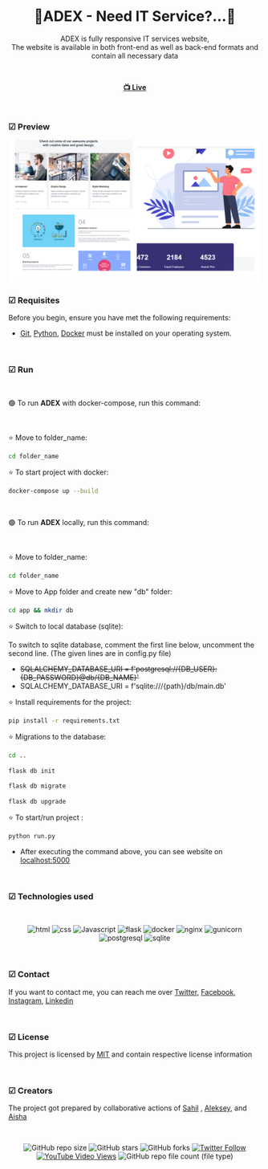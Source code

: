 <div align="center">

  <h1 align="center">💠ADEX - Need IT Service?...💠</h1>

  ADEX is fully responsive IT services website, <br /> The website is available in both front-end as well as back-end formats and contain all necessary data

<br>

  <a href="https://www.behance.net/gallery/183287761/Pettie-Case-Study-Webdesign"><strong> 📺 Live</strong></a> 

</div>

<br />

### ☑ Preview

![pettie](./readme-image/adex_preview.PNG "ADEX")

### ☑ Requisites

Before you begin, ensure you have met the following requirements:

* [Git](https://git-scm.com/downloads "Download Git"), [Python](https://www.python.org/downloads/), [Docker](https://www.docker.com/products/docker-desktop/) must be installed on your operating system.

<br>

### ☑ Run 

<br>

🟢 To run **ADEX** with docker-compose, run this command:

<br>

⭐ Move to folder_name:

```bash
cd folder_name
```
⭐ To start project with docker:

```bash
docker-compose up --build
```

<br>

🟢 To run **ADEX** locally, run this command:

<br>

⭐ Move to folder_name:

```bash
cd folder_name
```

⭐ Move to App folder and create new "db" folder:

```bash
cd app && mkdir db 
```

⭐ Switch to local database (sqlite):

To switch to sqlite database, comment the first line below, uncomment the second line. (The given lines are in config.py file)

* <strike> SQLALCHEMY_DATABASE_URI = f'postgresql://{DB_USER}:{DB_PASSWORD}@db/{DB_NAME}' </strike> 
*  SQLALCHEMY_DATABASE_URI = f'sqlite:///{path}/db/main.db'


⭐ Install requirements for the project:

```bash
pip install -r requirements.txt
```

⭐ Migrations to the database:

```bash
cd ..
```
```bash
flask db init
```
```bash
flask db migrate
```
```bash
flask db upgrade
```


⭐ To start/run project :

```bash
python run.py
```

* After executing the command above, you can see website on [localhost:5000](http://localhost:5000/)

<br>

### ☑ Technologies used

<br>

<div align="center">

![html](https://img.shields.io/badge/html-yellow?logo=html5)
![css](https://img.shields.io/badge/css-blue?logo=css3)
![Javascript](https://img.shields.io/badge/JavaScript-darkgreen?logo=javascript)
![flask](https://img.shields.io/badge/flask-blue?logo=flask)
![docker](https://img.shields.io/badge/docker-yellow?logo=docker)
![nginx](https://img.shields.io/badge/nginx-green?logo=nginx)
![gunicorn](https://img.shields.io/badge/gunicorn-%20pink?logo=gunicorn)
![postgresql](https://img.shields.io/badge/PostgreSQL-yellow?logo=postgresql)
![sqlite](https://img.shields.io/badge/SQLite3-blue?logo=sqlite)

</div>

<br>

### ☑ Contact

If you want to contact me, you can reach me over [Twitter](https://www.twitter.com/sahil_salahli), [Facebook](https://www.facebook.com/S.Salahli), [Instagram](https://instagram.com/salahli.sahil), [Linkedin](https://www.linkedin.com/in/salahlisahil)

<br>

### ☑ License

This project is licensed by [MIT](https://choosealicense.com/licenses/mit/) and contain respective license information


<br>

### ☑ Creators

The project got prepared by collaborative actions of [Sahil](https://github.com/salahlisahil) , [Aleksey](https://github.com/alexop89056), and [Aisha](https://github.com/AysheUlukhan)

<br>

<div align="center">
  
  ![GitHub repo size](https://img.shields.io/github/repo-size/salahlisahil/IT_ADEX)
  ![GitHub stars](https://img.shields.io/github/stars/salahlisahil/IT_ADEX?style=social)
  ![GitHub forks](https://img.shields.io/github/forks/salahlisahil/IT_ADEX?style=social)
[![Twitter Follow](https://img.shields.io/twitter/follow/salahlisahil_?style=social)](https://twitter.com/sahil_salahli)
  [![YouTube Video Views](https://img.shields.io/youtube/views/xwXGdpRuSiQ?style=social)](https://youtube.com)
  ![GitHub repo file count (file type)](https://img.shields.io/github/directory-file-count/salahlisahil/IT_ADEX)


</div>
